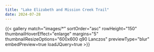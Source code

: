 ```yaml
---
title: "Lake Elizabeth and Mission Creek Trail"
date: 2024-07-28
---
```


{{< gallery match="images/*" sortOrder="asc" rowHeight="150" thumbnailHoverEffect="enlarge" margins="5" thumbnailResizeOptions="600x600 q90 Lanczos" previewType="blur" embedPreview=true loadJQuery=true >}}
